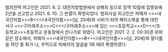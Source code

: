 범죄전력
피고인은 2021. 6. 2. 대전지방법원에서 상해죄 등으로 징역 10월에 집행유예 2년을 선고받고 2021. 6. 10. 그 판결이 확정되었다.
범죄사실
피고인은 피해자 <<<내국인이름>>>B<<</내국인이름>>>(남, 20세)와 시비가 되어 페이스북을 통해 대전 서구 <<<구아래주소>>>C<<</구아래주소>>>에 있는 <<<초등학교>>>D<<</초등학교>>>초등학교 운동장에서 만나기로 하였다.
피고인은 2021. 2. 2. 00:30경 위와 같은 장소에서, 피해자 <<<내국인이름>>>B<<</내국인이름>>>(남, 20세)와 말다툼을 하던 중 화가 나, 주먹으로 피해자의 얼굴을 1회 때려 폭행하였다.
